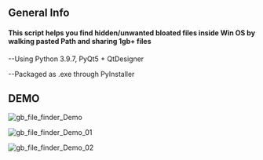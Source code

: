 
<h2>General Info</h2>
<h4>This script helps you find hidden/unwanted bloated files inside Win OS by walking pasted Path and sharing 1gb+ files</h4>


--Using Python 3.9.7, PyQt5 + QtDesigner

--Packaged as .exe through PyInstaller


<h2>DEMO</h2>

![gb_file_finder_Demo](https://github.com/BlakeXYZ/WinWeb-Python-Projects/assets/37947050/0cfd72ac-3d24-435f-8f90-e35a7fb7c663)


![gb_file_finder_Demo_01](https://github.com/BlakeXYZ/WinWeb-Python-Projects/assets/37947050/d23843a0-d964-4ea4-833d-fe9dd8f2e2a9)


![gb_file_finder_Demo_02](https://github.com/BlakeXYZ/WinWeb-Python-Projects/assets/37947050/615b8076-2349-4d0c-8c2a-2da99497374d)
